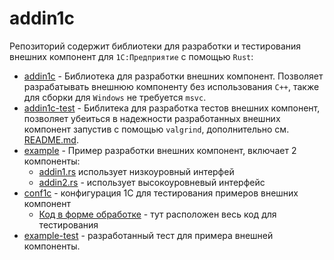 # addin1c

Репозиторий содержит библиотеки для разработки и тестирования внешних компонент для `1С:Предприятие` с помощью `Rust`:

- [addin1c](addin1c/) - Библиотека для разработки внешних компонент. Позволяет разрабатывать внешнюю компоненту без использования `C++`, также для сборки для `Windows` не требуется `msvc`.
- [addin1c-test](addin1c-test/) - Библитека для разработка тестов внешних компонент, позволяет убеиться в надежности разработанных внешних компонент запустив с помощью `valgrind`, дополнительно см. [README.md](addin1c-test/README.md).
- [example](example/) - Пример разработки внешних компонент, включает 2 компоненты: 
  - [addin1.rs](example/src/addin1.rs) использует низкоуровный интерфей
  - [addin2.rs](example/src/addin2.rs) - использует высокоуровневый интерфейс
- [conf1c](conf1c/) - конфигурация 1С для тестирования примеров внешних компонент
  - [Код в форме обработке](conf1c/DataProcessors/Обработка1/Forms/Форма/Ext/Form/Module.bsl) - тут расположен весь код для тестирования
- [example-test](example-test/) - разработанный тест для примера внешней компоненты.
